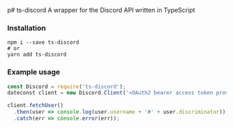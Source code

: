 p# ts-discord
A wrapper for the Discord API written in TypeScript

### Installation
```
npm i --save ts-discord
# or
yarn add ts-discord
```

### Example usage
```js
const Discord = require('ts-discord');
dateconst client = new Discord.Client('<OAuth2 bearer access token provided by the OAuth2 API>');

client.fetchUser()
  .then(user => console.log(user.username + '#' + user.discriminator))
  .catch(err => console.error(err));
```
